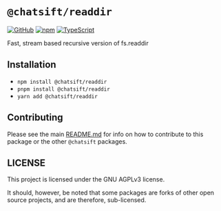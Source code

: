 # `@chatsift/readdir`

[![GitHub](https://img.shields.io/badge/License-GNU%20AGPLv3-yellow.svg)](https://github.com/ChatSift/automoderator/blob/main/LICENSE)
[![npm](https://img.shields.io/npm/v/@chatsift/readdir?color=crimson&logo=npm)](https://www.npmjs.com/package/@chatsift/readdir)
[![TypeScript](https://github.com/ChatSift/automoderator/actions/workflows/quality.yml/badge.svg)](https://github.com/ChatSift/automoderator/actions/workflows/quality.yml)

Fast, stream based recursive version of fs.readdir

## Installation

- `npm install @chatsift/readdir`
- `pnpm install @chatsift/readdir`
- `yarn add @chatsift/readdir`

## Contributing

Please see the main [README.md](https://github.com/ChatSift/automoderator) for info on how to contribute to this package or the other `@chatsift` packages.

## LICENSE

This project is licensed under the GNU AGPLv3 license.

It should, however, be noted that some packages are forks of other open source projects, and are therefore, sub-licensed.
